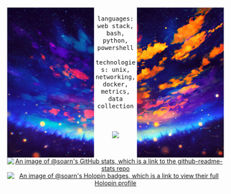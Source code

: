 <!--
This profile was inspired by @philhk:
https://github.com/philhk
Photos were sliced by:
https://splitter.imageonline.co/
-->
<div align="center">
  <p float="left">
    <img src="/images/1.png" height="350" align="left">
    <img src="/images/2.png" height="350" align="right">
  </p>
  <div align="center">
    <samp>
      <br> languages: web stack, bash, python, powershell
      <br>
      <br> technologies: unix, networking, docker, metrics, data collection
      <br>
      <br>
    </samp>
  </div>
  <br>
  <br>
  <img width="100px" src="https://komarev.com/ghpvc/?username=soarn&color=FFC832&style=flat-square&abbreviated=true" />
  <br>
  <br>
  <br>
  <a href="https://github.com/anuraghazra/github-readme-stats"><img align="center" src="https://github-readme-stats.vercel.app/api?username=soarn&show_icons=true&theme=outrun&bg_color=00000000&border_radius=15&hide_border=true&title_color=FFC832" alt="An image of @soarn's GitHub stats, which is a link to the github-readme-stats repo" width="340" /> </a>
   <a href="https://holopin.io/@soarn"><img align="center" src="https://holopin.me/soarn" alt="An image of @soarn's Holopin badges, which is a link to view their full Holopin profile" width="400"/> </a>
</div>

<!--
<picture>
  <source media="(prefers-color-scheme: dark)" srcset="https://raw.githubusercontent.com/soarn/soarn/output/github-contribution-grid-snake-dark.svg" />
  <source media="(prefers-color-scheme: light)" srcset="https://raw.githubusercontent.com/soarn/soarn/output/github-contribution-grid-snake.svg" />
  <img alt="github contribution grid snake animation" src="https://raw.githubusercontent.com/soarn/soarn/output/github-contribution-grid-snake.svg" />
</picture>
-->
